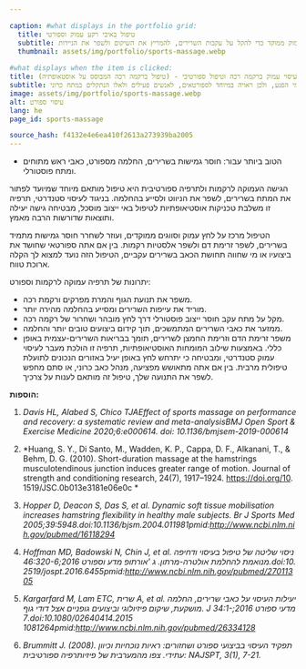 ```yaml
---

caption: #what displays in the portfolio grid:
  title: טיפול באיבי רקע עמוק וספורטי
  subtitle: טיפול בלחץ עמוק ממוקד כדי להקל על עקבות השרירים, להמריץ את השיקום ולשפר את הניידות.
  thumbnail: assets/img/portfolio/sports-massage.webp
  
#what displays when the item is clicked:
title: עיסוי עמוק ברקמה רכה וטיפול ספורטיבי - (טיפול ברקמה רכה המבוסס על אוסטאופתיה)
subtitle: טיפול ממוקד המתמקד בשחרור מתח שרירים, שיפור זרימת הדם והפחתת כאב. להבדיל מהעיסוי המסורתי, גישה זו משלבת טכניקות אוסטיאופתיות כדי לטפח בגורמי הפגע, ולכן ראויה במיוחד לספורטאים, לאנשים פעילים ולאלו הנתקלים במתח כרוני.
image: assets/img/portfolio/sports-massage.webp
alt: עיסוי ספורט
lang: he
page_id: sports-massage

source_hash: f4132e4e6ea410f2613a273939ba2005
---
```

- הטוב ביותר עבור: חוסר גמישות בשרירים, החלמה מספורט, כאבי ראש מתוחים ומתח פוסטורלי.

הגישה העמוקה לרקמות ולתרפיה ספורטיבית היא טיפול מותאם מיוחד שמיועד לפתור את המתח בשרירים, לשפר את הניווט ולסייע בהחלמה. בניגוד לעיסוי סטנדרטי, תרפיה זו משלבת טכניקות אוסטיאופתיות לטיפול באי ייצוב מוסכל, מבטיחה גישה יעילה ותוצאות שדורשות הרבה מאמץ.

הטיפול מרכז על לחץ עמוק וסווגים ממוקדים, ועוזר לשחרר חוסר גמישות מתמיד בשרירים, לשפר זרימת דם ולשפר אלסטיות רקמות. בין אם אתה ספורטאי שחושד את ביצועיו או מי שחווה תחושת הכאב בשרירים עקביים, הטיפול הזה נועד למצוא לך הקלה ארוכת טווח.

יתרונות של תרפיה עמוקה לרקמות וספורט:
- משפר את תנועת הגוף והמרת מפרקים ורקמת רכה.
- מוריד את עייפות השרירים ומסייע בהחלמה מהירה יותר.
- מקל על מתח עקב חוסר ייצוב פוסטורלי דרך לחץ מובהר ושחרור של רקמה רכה.
- ממזער את כאבי השרירים המתמשכים, תוך קידום ביצועים טובים יותר והחלמה.
- משפר זרימת הדם וזרימת החמצן לשרירים, תומך בבריאות השרירים-עצמית באופן כללי.
באמצעות שילוב המומחות האוסטיאופתיות, תרפיה זו הולכת מעבר לעיסוי עמוק סטנדרטי, ומבטיחה כי יתרחש לחץ באופן יעיל באזורים הנכונים לתועלת טיפולית מרבית. בין אם אתה מתאושש מפציעה, מנהל כאב כרוני, או סתם מחפש לשפר את התנועה שלך, טיפול זה מותאם לענות על צרכיך.

**הוספות:**
1. *Davis HL, Alabed S, Chico TJAEffect of sports massage on performance and recovery: a systematic review and meta-analysisBMJ Open Sport & Exercise Medicine 2020;6:e000614. doi: 10.1136/bmjsem-2019-000614*

2. *Huang, S. Y., Di Santo, M., Wadden, K. P., Cappa, D. F., Alkanani, T., & Behm, D. G. (2010). Short-duration massage at the hamstrings musculotendinous junction induces greater range of motion. Journal of strength and conditioning research, 24(7), 1917–1924. https://doi.org/10. 1519/JSC.0b013e3181e06e0c  *

3. *Hopper D, Deacon S, Das S, et al. Dynamic soft tissue mobilisation increases hamstring flexibility in healthy male subjects. Br J Sports Med 2005;39:5948.doi:10.1136/bjsm.2004.011981pmid:http://www.ncbi.nlm.nih.gov/pubmed/16118294*  

4. *Hoffman MD, Badowski N, Chin J, et al. ניסוי שליטה של טיפול בעיסוי ודחיפה מנואמת להחלמת אולטרה-מרתון. ג 'אורתופ מדע וספורט 2016;46:320-6.doi:10. 2519/jospt.2016.6455pmid:http://www.ncbi.nlm.nih.gov/pubmed/27011305*

5. *Kargarfard M, Lam ETC, שרית A, et al. יעילות העיסוי על כאבי שרירים, החלמה מושקעת, שיקום פיזיולוגי וביצועים גופניים אצל דודי גוף. J מדעי ספורט 2016;34:1-7.doi:10.1080/02640414.2015 1081264pmid:http://www.ncbi.nlm.nih.gov/pubmed/26334128*

6. *Brummitt J. (2008). תפקיד העיסוי בביצועי ספורט ושחזורים: ראיות נוכחיות וכיוון עתידי. צפו מהמערבית של פיזיותרפיה ספורטיבית: NAJSPT, 3(1), 7-21.*